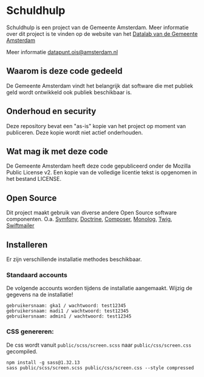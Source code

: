 
# Schuldhulp

Schuldhulp is een project van de Gemeente Amsterdam. Meer informatie over dit project is te vinden op de website van het [Datalab van de Gemeente Amsterdam](https://www.amsterdam.nl/bestuur-organisatie/organisatie/overige/datalab-amsterdam/)

Meer informatie [datapunt.ois@amsterdam.nl](datapunt.ois@amsterdam.nl)


## Waarom is deze code gedeeld

De Gemeente Amsterdam vindt het belangrijk dat software die met publiek geld wordt
ontwikkeld ook publiek beschikbaar is.

## Onderhoud en security

Deze repository bevat een "as-is" kopie van het project op moment van publiceren.
Deze kopie wordt niet actief onderhouden.

## Wat mag ik met deze code

De Gemeente Amsterdam heeft deze code gepubliceerd onder de Mozilla Public License v2.
Een kopie van de volledige licentie tekst is opgenomen in het bestand LICENSE.

## Open Source

Dit project maakt gebruik van diverse andere Open Source software componenten. O.a. 
[Symfony](http://www.symfony.com), 
[Doctrine](http://www.doctrine-project.org/), 
[Composer](https://getcomposer.org/), 
[Monolog](https://github.com/Seldaek/monolog), 
[Twig](http://twig.sensiolabs.org/), 
[Swiftmailer](http://swiftmailer.org/)

## Installeren

Er zijn verschillende installatie methodes beschikbaar.

### Standaard accounts

De volgende accounts worden tijdens de installatie aangemaakt. Wijzig de gegevens na de installatie!

    gebruikersnaam: gka1 / wachtwoord: test12345
    gebruikersnaam: madi1 / wachtwoord: test12345
    gebruikersnaam: admin1 / wachtwoord: test12345

### CSS genereren:

De css wordt vanuit `public/scss/screen.scss` naar `public/css/screen.css` gecompiled.

```aidl
npm install -g sass@1.32.13
sass public/scss/screen.scss public/css/screen.css --style compressed
```